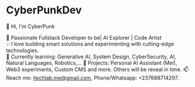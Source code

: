 # CyberPunkDev
👋 Hi, I'm CyberPunk

🎯 Passionate Fullstack Developer to be| AI Explorer | Code Artist  
💡 I love building smart solutions and experimenting with cutting-edge technologies.  
🌱 Currently learning: Generative AI, System Design, CyberSecurity, AI, Natural Languages, Robotics,...
🔭 Projects: Personal AI Assistant (Mel), Web3 experiments, Custom CMS and more. Others will be reveal in time. 
📫 Reach me: itechlab.me@gmail.com, Phone/Whatsapp: +237688714297.
